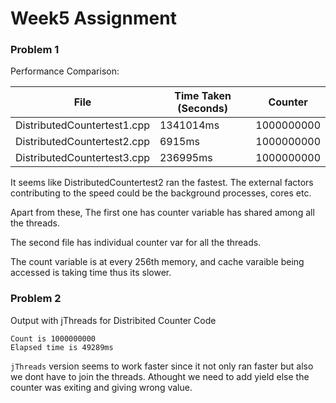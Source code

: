 # Week5 Assignment

### Problem 1

Performance Comparison:

File | Time Taken (Seconds) | Counter | 
--- | --- | --- 
DistributedCountertest1.cpp | 1341014ms | 1000000000 | 
DistributedCountertest2.cpp | 6915ms | 1000000000 | 
DistributedCountertest3.cpp | 236995ms | 1000000000 |

It seems like DistributedCountertest2 ran the fastest. The external factors contributing to the speed could be the background processes, cores etc.

Apart from these, 
The first one has counter variable has shared among all the threads.

The second file has individual counter var for all the threads.

The count variable is at every 256th memory, and cache varaible being accessed is taking time thus its slower.

### Problem 2

Output with jThreads for Distribited Counter Code
```
Count is 1000000000
Elapsed time is 49289ms
```

`jThreads` version seems to work faster since it not only ran faster but also we dont have to join the threads. Athought we need to add yield else the counter was exiting and giving wrong value.

